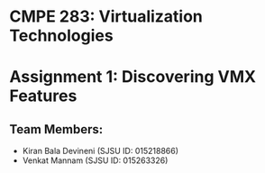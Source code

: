 # CMPE 283: Virtualization Technologies 
# Assignment 1: Discovering VMX Features
## Team Members: 
* Kiran Bala Devineni (SJSU ID: 015218866)
* Venkat Mannam (SJSU ID: 015263326)













    
    
